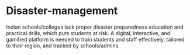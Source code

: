 # Disaster-management
Indian schools/colleges lack proper disaster preparedness education and practical drills, which puts students at risk. A digital, interactive, and gamified platform is needed to train students and staff effectively, tailored to their region, and tracked by schools/admins.
